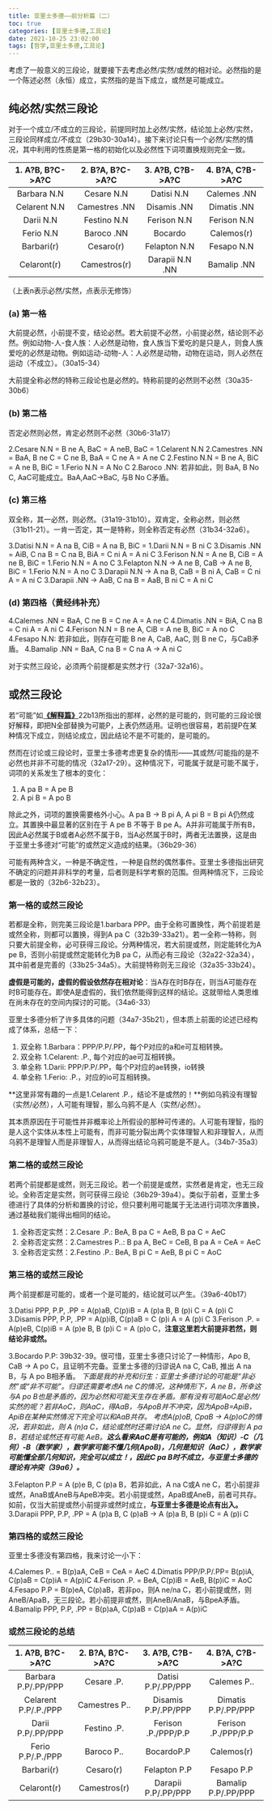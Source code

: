 ```yaml
---
title: 亚里士多德——前分析篇（二）
toc: true
categories: [亚里士多德,工具论]
date: 2021-10-25 23:02:00
tags: [哲学,亚里士多德,工具论]
---
```


考虑了一般意义的三段论，就要接下去考虑必然/实然/或然的相对论。必然指的是一个陈述必然（永恒）成立，实然指的是当下成立，或然是可能成立。

## 纯必然/实然三段论

对于一个成立/不成立的三段论，前提同时加上必然/实然，结论加上必然/实然，三段论同样成立/不成立（29b30-30a14）。接下来讨论只有一个必然/实然的情况，其中利用的性质是第一格的初始化以及必然性下词项置换规则完全一致。

| 1. A?B, B?C->A?C | 2. B?A, B?C->A?C | 3. A?B, C?B->A?C | 4. B?A, C?B->A?C |
|  :----:  | :----:  |  :----:  | :----:  |
| Barbara N.N | Cesare N.N | Datisi N.N | Calemes .NN |
| Celarent N.N | Camestres .NN | Disamis .NN | Dimatis .NN |
| Darii N.N | Festino N.N | Ferison N.N | Ferison N.N |
| Ferio N.N | Baroco .NN | Bocardo | Calemos(r) |
| Barbari(r) | Cesaro(r) | Felapton N.N | Fesapo N.N |
| Celaront(r) | Camestros(r) | Darapii N.N .NN | Bamalip .NN |

（上表n表示必然/实然，点表示无修饰）

### (a) 第一格

大前提必然，小前提不变，结论必然。若大前提不必然，小前提必然，结论则不必然。例如动物-人-食人族：人必然是动物，食人族当下爱吃的是只是人，则食人族爱吃的必然是动物。例如运动-动物-人：人必然是动物，动物在运动，则人必然在运动（不成立）。（30a15-34）

大前提全称必然的特称三段论也是必然的。特称前提的必然则不必然（30a35-30b6）

### (b) 第二格

否定必然则必然，肯定必然则不必然（30b6-31a17）

2.Cesare N.N = B ne A, BaC = A neB, BaC = 1.Celarent N.N
2.Camestres .NN = BaA, B ne C = C ne B, BaA = C ne A = A ne C
2.Festino N.N = B ne A, BiC = A ne B, BiC = 1.Ferio N.N = A No C
2.Baroco .NN: 若非如此，则 BaA, B No C, AaC可能成立。BaA,AaC->BaC, 与B No C矛盾。

### (c) 第三格

双全称，其一必然，则必然。（31a19-31b10）。双肯定，全称必然，则必然（31b11-21）。一肯一否定，其一是特称，则全称否定有必然（31b34-32a6）。

3.Datisi N.N = A na B, CiB = A na B, BiC = 1.Darii N.N = B ni C
3.Disamis .NN = AiB, C na B = C na B, BiA = C ni A = A ni C
3.Ferison N.N = A ne B, CiB = A ne B, BiC = 1.Ferio N.N = A no C
3.Felapton N.N -> A ne B, CaB -> A ne B, BiC = 1.Ferio N.N = A no C
3.Darapii N.N -> A na B, CaB = B ni A, CaB = C ni A = A ni C
3.Darapii .NN -> AaB, C na B = AaB, B ni C = A ni C

### (d) 第四格（黄经纬补充）

4.Calemes .NN = BaA, C ne B = C ne A = A ne C
4.Dimatis .NN = BiA, C na B = C ni A = A ni C
4.Ferison N.N = B ne A, CiB = A ne B, BiC = A no C
4.Fesapo N.N: 若非如此，则存在可能 B ne A, CaB, AaC, 则 B ne C，与CaB矛盾。
4.Bamalip .NN = BaA, C na B = C na A -> A ni C

对于实然三段论，必须两个前提都是实然才行（32a7-32a16）。

## 或然三段论

若“可能”如[**《解释篇》**](/2021/10/17/亚里士多德/亚里士多德——解释篇（二）/)22b13所指出的那样，必然的是可能的，则可能的三段论很好解释，即把N全部替换为可能P，上表仍然适用。证明也很容易，若前提P在某种情况下成立，则结论成立，因此结论不是不可能的，是可能的。

然而在讨论或三段论时，亚里士多德考虑更复杂的情形——其或然/可能指的是不必然也并非不可能的情况（32a17-29）。这种情况下，可能属于就是可能不属于，词项的关系发生了根本的变化：

1. A pa B = A pe B
2. A pi B = A po B

除此之外，词项的置换需要格外小心。A pa B -> B pi A, A pi B = B pi A仍然成立。其置换中最显著的区别在于 A pe B 不等于 B pe A。A并非可能属于所有B，因此A必然属于B或者A必然不属于B，当A必然属于B时，两者无法置换，这是由于亚里士多德对“可能”的或然定义造成的结果。（36b29-36）

可能有两种含义，一种是不确定性，一种是自然的偶然事件。亚里士多德指出研究不确定的问题并非科学的考量，后者则是科学考察的范围。但两种情况下，三段论都是一致的（32b6-32b23）。

### 第一格的或然三段论

若都是全称，则完美三段论是1.barbara PPP。由于全称可置换性，两个前提若是或然全称，则都可以置换，得到A pa C（32b39-33a21）。若一全称一特称，则只要大前提全称，必可获得三段论。分两种情况，若大前提或然，则定能转化为A pe B，否则小前提或然定能转化为B pa C，从而必有三段论（32a22-32a34），其中前者是完善的（33b25-34a5）。大前提特称则无三段论（32a35-33b24）。

**虚假是可能的，虚假的假设依然存在相对论**：当A存在时B存在，则当A可能存在时B可能存在。即使A是虚假的，我们依然能得到这样的结论。这就带给人类思维在尚未存在的空间内探讨的可能。（34a6-33）

亚里士多德分析了许多具体的问题（34a7-35b21），但本质上前面的论述已经构成了体系，总结一下：

1. 双全称 1.Barbara：PPP/P.P/.PP，每个P对应的a和e可互相转换。
2. 双全称 1.Celarent: .P., 每个对应的ae可互相转换。
3. 单全称 1.Darii: PPP/P.P/.PP，每个P对应的ae转换，io转换
4. 单全称 1.Ferio: .P.，对应的io可互相转换。

**这里非常有趣的一点是1.Celarent .P.，结论不是或然的！**例如乌鸦没有理智（实然/必然），人可能有理智，那么乌鸦不是人（实然/必然）。

其本质原因在于可能性并非概率论上所假设的那种可传递的。人可能有理智，指的是人这个实体从本性上可能有，而非可能分裂出两个实体理智人和非理智人，从而乌鸦不是理智人而是非理智人，从而得出结论乌鸦可能是不是人。（34b7-35a3）

### 第二格的或然三段论

若两个前提都是或然，则无三段论。若一个前提是或然，实然者是肯定，也无三段论。全称否定是实然，则可获得三段论（36b29-39a4）。类似于前者，亚里士多德进行了具体的分析和置换的讨论，但只要利用可能属于无法进行词项次序置换，通过基础我们能得出相同的结论。

1. 全称否定实然：2.Cesare .P.: BeA, B pa C = AeB, B pa C = AeC
2. 全称否定实然：2.Camestres P..: B pa A, BeC = CeB, B pa A = CeA = AeC
3. 全称否定实然：2.Festino .P.: BeA, B pi C = AeB, B pi C = AoC

### 第三格的或然三段论

两个前提都是可能的，或者一个是可能的，结论就可以产生。（39a6-40b17）

3.Datisi PPP, P.P, .PP = A(p)aB, C(p)iB = A (p)a B, B (p)i C = A (p)i C
3.Disamis PPP, P.P, .PP = A(p)iB, C(p)aB = C (p)i A = A (p)i C
3.Ferison .P. = A(p)eB, C(p)iB = A (p)e B, B (p)i C = A (p)o C，**注意这里若大前提非若然，则结论非或然。**

3.Bocardo P.P: 39b32-39。很可惜，亚里士多德只讨论了一种情形，Apo B, CaB -> A po C，且证明不完备。亚里士多德的归谬说A na C, CaB, 推出 A na B，与 A po B相矛盾。
*下面是我的补充和衍生：亚里士多德讨论的可能是“非必然”或“非不可能”。归谬还需要考虑A ne C的情况，这种情形下，A ne B，所幸这与A po B也是矛盾的，因为必然和可能天生存在矛盾。那有没有可能AoC是必然/实然的呢？若非AoC，则AaC，得AaB，与ApoB并不冲突，因为ApoB=ApiB，ApiB在某种实然情况下完全可以和AaB共存。
考虑A(p)oB, CpaB -> A(p)oC的情况，若非如此，则 A (n)a C，结论或然时还需讨论A ne C。显然，归谬得到 A pa B，若结论或然还有可能 AeB。**这么看来AaC是有可能的，例如A（知识）-C（几何）-B（数学家），数学家可能不懂几何(ApoB)，几何是知识（AaC），数学家可能懂全部几何知识，完全可以成立！，因此C pa B时不成立，与亚里士多德的理论有冲突（39a6）。***

3.Felapton P.P = A (p)e B, C (p)a B，若非如此，A na C或A ne C，若小前提非或然，AnaB或AneB与ApeB冲突。若小前提或然，ApaB或AneB，前者可共存。如前，仅当大前提或然小前提非或然时成立，**与亚里士多德是论点有出入。**
3.Darapii PPP, P.P, .PP = A (p)a B, C (p)aB -> A (p)a B, B (p)i C = A (p)i C

### 第四格的或然三段论

亚里士多德没有第四格，我来讨论一小下：

4.Calemes P.. = B(p)aA, CeB = CeA = AeC
4.Dimatis PPP/P.P/.PP= B(p)iA, C(p)aB = C(p)iA = A(p)iC
4.Ferison .P. = BeA, C(p)iB = AeB, B(p)iC = AoC
4.Fesapo P.P = B(p)eA, C(p)aB，若非po，则A ne/na C，若小前提或然，则AneB/ApaB，无三段论。若小前提非或然，则AneB/AnaB，与BpeA矛盾。
4.Bamalip PPP, P.P, .PP = B(p)aA, C(p)aB = C(p)aA = A(p)iC

### 或然三段论的总结

| 1. A?B, B?C->A?C | 2. B?A, B?C->A?C | 3. A?B, C?B->A?C | 4. B?A, C?B->A?C |
|  :----:  | :----:  |  :----:  | :----:  |
| Barbara P.P/.PP/PPP | Cesare .P. | Datisi P.P/.PP/PPP | Calemes P.. |
| Celarent P.P/.P./PPP | Camestres P.. | Disamis P.P/.PP/PPP | Dimatis P.P/.PP/PPP |
| Darii P.P/.PP/PPP | Festino .P. | Ferison .P./PPP/P.P | Ferison .P./PPP/P.P |
| Ferio P.P/.P./PPP | Baroco P.. | BocardoP.P | Calemos(r) |
| Barbari(r) | Cesaro(r) | Felapton P.P | Fesapo P.P |
| Celaront(r) | Camestros(r) | Darapii P.P/.PP/PPP | Bamalip P.P/.PP/PPP |
